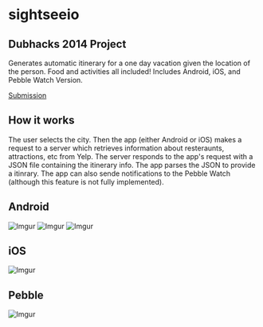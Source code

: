 sightseeio
==========

## Dubhacks 2014 Project

Generates automatic itinerary for a one day vacation given the location of the person. Food and activities all included! Includes Android, iOS, and Pebble Watch Version.

[Submission](http://dubhacks.challengepost.com/submissions/28640-siteseeio?utm_campaign=dubhacks_20141006&utm_content=submission_visible_in_gallery&utm_medium=email&utm_source=transactional)

## How it works

The user selects the city. Then the app (either Android or iOS) makes a request to a server which retrieves information about resteraunts, attractions, etc from Yelp. The server responds to the app's request with a JSON file containing the itinerary info. The app parses the JSON to provide a itinrary. The app can also sende notifications to the Pebble Watch (although this feature is not fully implemented).  

## Android

![Imgur](http://i.imgur.com/0zCgm1Q.jpg) 
![Imgur](http://i.imgur.com/8zm2lpe.jpg)
![Imgur](http://i.imgur.com/CWO6us7.jpg)


## iOS

![Imgur](http://i.imgur.com/RsDDkPV.jpg)

## Pebble

![Imgur](http://i.imgur.com/q0n7PAz.jpg)




